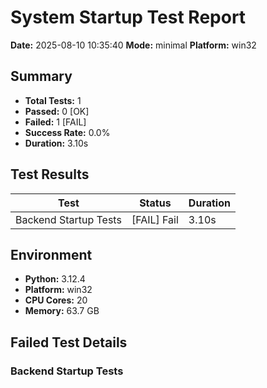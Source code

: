 # System Startup Test Report

**Date:** 2025-08-10 10:35:40
**Mode:** minimal
**Platform:** win32

## Summary
- **Total Tests:** 1
- **Passed:** 0 [OK]
- **Failed:** 1 [FAIL]
- **Success Rate:** 0.0%
- **Duration:** 3.10s

## Test Results

| Test | Status | Duration |
|------|--------|----------|
| Backend Startup Tests | [FAIL] Fail | 3.10s |

## Environment
- **Python:** 3.12.4
- **Platform:** win32
- **CPU Cores:** 20
- **Memory:** 63.7 GB

## Failed Test Details

### Backend Startup Tests